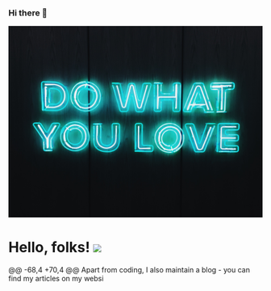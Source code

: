 ### Hi there 👋

<!--
**tokich6/tokich6** is a ✨ _special_ ✨ repository because its `README.md` (this file) appears on your GitHub profile.

Here are some ideas to get you started:

- 🔭 I’m currently working on ...
- 🌱 I’m currently learning Python
- 👯 I’m looking to collaborate on ...
- 🤔 I’m looking for help with ...
- 💬 Ask me about ...
- 📫 How to reach me: ...
- 😄 Pronouns: ...
- ⚡ Fun fact: ...
-->

[![Header](https://raw.githubusercontent.com/tokich6/tokich6/master/readme_header.jpg "Header")](https://tonika.tech)


# Hello, folks! <img src="https://raw.githubusercontent.com/MartinHeinz/MartinHeinz/master/wave.gif" width="30px">
@@ -68,4 +70,4 @@ Apart from coding, I also maintain a blog - you can find my articles on my websi
<!-- Emojis: https://emojipedia.org/emoji/ -->
<!-- HTML Emojis: https://www.fileformat.info/index.htm -->
<!-- Shields: https://shields.io/ -->
<!-- Awesome GitHub Profile README: https://github.com/abhisheknaiidu/awesome-github-profile-readme -->
<!-- Awesome GitHub Profile README: https://github.com/abhisheknaiidu/awesome-github-profile-readme -->
